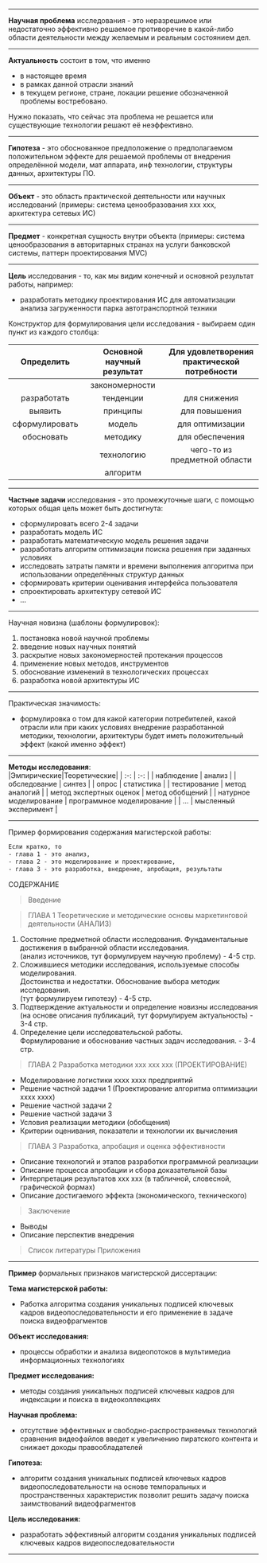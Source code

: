 
---  

**Научная проблема** исследования - это неразрешимое или недостаточно эффективно решаемое противоречие в какой-либо области деятельности между желаемым и реальным состоянием дел.

---  

**Актуальность** состоит в том, что именно 
- в настоящее время
- в рамках данной отрасли знаний
- в текущем регионе, стране, локации
решение обозначенной проблемы востребовано.

Нужно показать, что сейчас эта проблема не решается или существующие технологии решают её неэффективно.

---  

**Гипотеза** - это обоснованное предположение о предполагаемом положительном эффекте для решаемой проблемы от внедрения определённой модели, мат аппарата, инф технологии, структуры данных, архитектуры ПО.

---  

**Объект** - это область практической деятельности или научных исследований (примеры: система ценообразования xxx xxx, архитектура сетевых ИС)

---  

**Предмет** - конкретная сущность внутри объекта (примеры: система ценообразования в авторитарных странах на услуги банковской системы, паттерн проектирования MVC)

---  

**Цель** исследования - то, как мы видим конечный и основной результат работы, например:
- разработать методику проектирования ИС для автоматизации анализа загруженности парка автотранспортной техники

Конструктор для формулирования цели исследования - выбираем один пункт из каждого столбца:  

|Определить|Основной научный результат|Для удовлетворения практической потребности |  
| :-: | :-: | :-: |  
| |закономерности| |  
|разработать|тенденции|для снижения|  
|выявить|принципы|для повышения|  
|сформулировать|модель|для оптимизации|  
|обосновать|методику|для обеспечения|  
| |технологию|чего-то из предметной области|  
| |алгоритм | |  

---  

**Частные задачи** исследования - это промежуточные шаги, с помощью которых общая цель может быть достигнута:
- сформулировать всего 2-4 задачи
- разработать модель ИС
- разработать математическую модель решения задачи
- разработать алгоритм оптимизации поиска решения при заданных условиях
- исследовать затраты памяти и времени выполнения алгоритма при использовании определённых структур данных
- сформировать критерии оценивания интерфейса пользователя
- спроектировать архитектуру сетевой ИС
- ...

---  

Научная новизна (шаблоны формулировок):

1) постановка новой научной проблемы
2) введение новых научных понятий
3) раскрытие новых закономерностей протекания процессов
4) применение новых методов, инструментов
5) обоснование изменений в технологических процессах
6) разработка новой архитектуры ИС

---  

Практическая значимость:
- формулировка о том для какой категории потребителей, какой отрасли или при каких условиях внедрение разработанной методики, технологии, архитектуры будет иметь положительный эффект (какой именно эффект)  

---  

**Методы исследования**:  
|Эмпирические|Теоретические|
| :-: | :-: |
| наблюдение | анализ |
| обследование | синтез |
| опрос | статистика |
| тестирование | метод аналогий |
| метод экспертных оценок | метод обобщений |
| натурное моделирование | программное моделирование |
| ... | мысленный эксперимент |

---  

Пример формирования содержания магистерской работы:  

```txt
Если кратко, то 
- глава 1 - это анализ, 
- глава 2 - это моделирование и проектирование, 
- глава 3 - это разработка, внедрение, апробация, результаты
```

СОДЕРЖАНИЕ  

> Введение

> ГЛАВА 1 Теоретические и методические основы маркетинговой деятельности (АНАЛИЗ)

1. Состояние предметной области исследования. 
   Фундаментальные достижения в выбранной области исследования.   
   (анализ источников, тут формулируем научную проблему) - 4-5 стр.  
2. Сложившиеся методики исследования, используемые способы моделирования.  
   Достоинства и недостатки. Обоснование выбора методик исследования.  
   (тут формулируем гипотезу) - 4-5 стр.  
3. Подтверждение актуальности и определение новизны исследования 
   (на основе описания публикаций, тут формулируем актуальность) - 3-4 стр.  
4. Определение цели исследовательской работы.  
   Формулирование и обоснование частных задач исследования. - 3-4 стр.  

> ГЛАВА 2 Разработка методики ххх ххх ххх (ПРОЕКТИРОВАНИЕ) 

- Моделирование логистики хххх хххх предприятий
- Решение частной задачи 1 (Проектирование алгоритма оптимизации хххх хххх)
- Решение частной задачи 2
- Решение частной задачи 3
- Условия реализации методики (обобщения)
- Критерии оценивания, показатели и технологии их вычисления

> ГЛАВА 3 Разработка, апробация и оценка эффективности

- Описание технологий и этапов разработки программной реализации 
- Описание процесса апробации и сбора доказательной базы
- Интерпретация результатов xxx xxx (в табличной, словесной, графической формах)
- Описание достигаемого эффекта (экономического, технического)

> Заключение

- Выводы
- Описание перспектив внедрения

> Список литературы
> Приложения

---  

**Пример** формальных признаков магистерской диссертации:  

**Тема магистерской работы:**  
- Работка алгоритма создания уникальных подписей ключевых кадров видеопоследовательности и его применение в задаче поиска видеофрагментов  

**Объект исследования:**  
- процессы обработки и анализа видеопотоков в мультимедиа информационных технологиях  

**Предмет исследования:**  
- методы создания уникальных подписей ключевых кадров для индексации и поиска в видеоколлекциях  

**Научная проблема:**  
- отсутствие эффективных и свободно-распространяемых технологий сравнения видеофайлов введет к увеличению пиратского контента и снижает доходы правообладателей  

**Гипотеза:**  
- алгоритм создания уникальных подписей ключевых кадров видеопоследовательности на основе темпоральных и пространственных характеристик позволит решить задачу поиска заимствований видеофрагментов  

**Цель исследования:**  
- разработать эффективный алгоритм создания уникальных подписей ключевых кадров видеопоследовательности

---  
